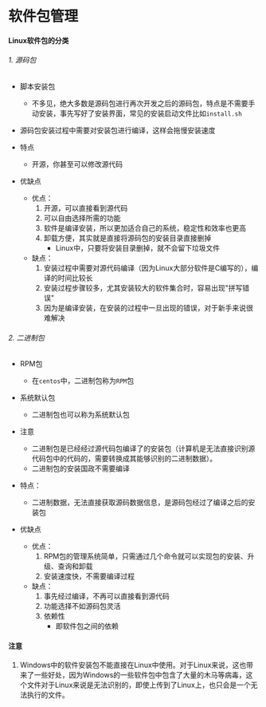 # 软件包管理

#### Linux软件包的分类
###### 1. 源码包
- 脚本安装包
	- 不多见，绝大多数是源码包进行再次开发之后的源码包，特点是不需要手动安装，事先写好了安装界面，常见的安装启动文件比如`install.sh`

- 源码包安装过程中需要对安装包进行编译，这样会拖慢安装速度

- 特点
	- 开源，你甚至可以修改源代码

- 优缺点
	- 优点：
		1. 开源，可以直接看到源代码
		2. 可以自由选择所需的功能
		3. 软件是编译安装，所以更加适合自己的系统，稳定性和效率也更高
		4. 卸载方便，其实就是直接将源码包的安装目录直接删掉
			- Linux中，只要将安装目录删掉，就不会留下垃圾文件
	- 缺点：
		1. 安装过程中需要对源代码编译（因为Linux大部分软件是C编写的），编译的时间比较长
		2. 安装过程步骤较多，尤其安装较大的软件集合时，容易出现"拼写错误"
		3. 因为是编译安装，在安装的过程中一旦出现的错误，对于新手来说很难解决

###### 2. 二进制包
- RPM包	
	- 在`centos`中，二进制包称为`RPM`包

- 系统默认包
	- 二进制包也可以称为系统默认包

- 注意
	- 二进制包是已经经过源代码包编译了的安装包（计算机是无法直接识别源代码包中的代码的，需要转换成其能够识别的二进制数据）。
	- 二进制包的安装国政不需要编译

- 特点：
	- 二进制数据，无法直接获取源码数据信息，是源码包经过了编译之后的安装包

- 优缺点
	- 优点：
		1. RPM包的管理系统简单，只需通过几个命令就可以实现包的安装、升级、查询和卸载
		2. 安装速度快，不需要编译过程
	- 缺点：
		1. 事先经过编译，不再可以直接看到源代码
		2. 功能选择不如源码包灵活
		3. 依赖性
			- 即软件包之间的依赖

#### 注意 
1. Windows中的软件安装包不能直接在Linux中使用。对于Linux来说，这也带来了一些好处，因为Windows的一些软件包中包含了大量的木马等病毒，这个文件对于Linux来说是无法识别的，即使上传到了Linux上，也只会是一个无法执行的文件。
